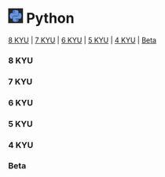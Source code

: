 # [![CodeWars](https://raw.githubusercontent.com/stephencarrera/Codewars/master/Assets/python.png)](Python/Python.md) Python

[8 KYU](#8KYU) | [7 KYU](#7KYU) | [6 KYU](#6KYU) | [5 KYU](#5KYU) | [4 KYU](#4KYU) | [Beta](#BETA)


### <a name="8KYU">8 KYU</a>

### <a name="7KYU">7 KYU</a>

### <a name="6KYU">6 KYU</a>

### <a name="5KYU">5 KYU</a>

### <a name="4KYU">4 KYU</a>

### <a name="Beta">Beta</a>